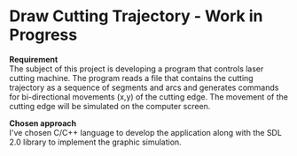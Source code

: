 # Draw Cutting Trajectory - Work in Progress

**Requirement**<br />
The subject of this project is developing a program that controls laser cutting machine.
The program reads a file that contains the cutting trajectory as a sequence of segments and arcs and generates commands for bi-directional movements (x,y) of the cutting edge. The movement of the cutting edge will be simulated on the computer screen.

**Chosen approach**<br />
I've chosen C/C++ language to develop the application along with the SDL 2.0 library to implement the graphic simulation.
